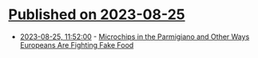 # [Published on 2023-08-25](index.md)

* [2023-08-25, 11:52:00](https://soylentnews.org/article.pl?sid=23/08/24/016236&from=rss) - [Microchips in the Parmigiano and Other Ways Europeans Are Fighting Fake Food](https://soylentnews.org/article.pl?sid=23/08/24/016236&from=rss)
